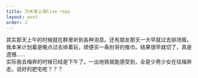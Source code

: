 ```yaml
---
title: 乃木坂上海live repo
layout: post
order: 2
---
```

其实那天上午的时候就在群里听到各种消息。还有朋友那天一大早就过去排场贩。我本来计划着是晚点过去排着玩，顺便买一条肘哥的推巾。结果很早就切了，真是遗憾……   
实际我去梅奔的时候已经是下午了。一出地铁就能感受到，全是少男少女在往梅奔走。说好的肥宅呢？？？    
